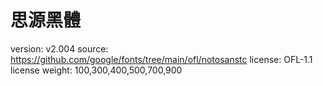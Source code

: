 # 思源黑體

version: v2.004
source: https://github.com/google/fonts/tree/main/ofl/notosanstc
license: OFL-1.1 license
weight: 100,300,400,500,700,900

<!-- 檔案還有一個字型變化的沒動 -->